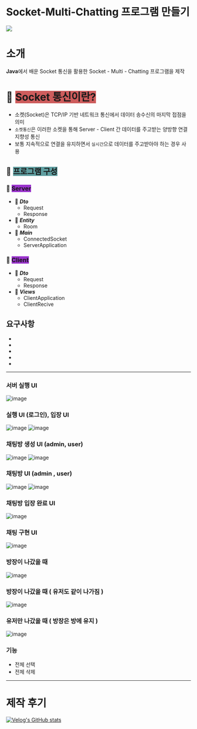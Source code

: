 # Socket-Multi-Chatting 프로그램 만들기

<div>
  <img src="https://img.shields.io/badge/JAVA-007396?style=for-the-badge&logo=java&logoColor=white">
</div>

# 소개

**Java**에서 배운 Socket 통신을 활용한 Socket - Multi - Chatting 프로그램을 제작

# 📑 <span style="background-color:indianred">Socket 통신이란?</span>

- 소켓(Socket)은 TCP/IP 기반 네트워크 통신에서 데이터 송수신의 마지막 접점을 의미
- `소켓통신`은 이러한 소켓을 통해 Server - Client 간 데이터를 주고받는 양방향 연결 지향성 통신
- 보통 지속적으로 연결을 유지하면서 `실시간`으로 데이터를 주고받아야 하는 경우 사용

## 📑 <span style="background-color:CadetBlue">프로그램 구성</span>
### 📑 <span style="background-color:DarkOrchid">**Server**</span>

   - 📑 **_Dto_**
      - Request
      - Response
   - 📑 **_Entity_**
      - Room
   - 📑 **_Main_**
      - ConnectedSocket
      - ServerApplication

### 📑 <span style="background-color:DarkOrchid">**Client**</span>
   - 📑 **_Dto_**
      - Request
      - Response
   - 📑 **_Views_**
      - ClientApplication
      - ClientRecive

요구사항
- 
- 
-  
- 
- 
- 
-----------------------

### 서버 실행 UI
![image](https://user-images.githubusercontent.com/121993153/226783353-cdc75549-8268-4ea7-8067-c5ceff44c43b.png)

### 실행 UI (로그인), 입장 UI
![image](https://user-images.githubusercontent.com/121993153/226783556-d7cc5937-d3fd-4b93-81dd-8a704a117fc9.png)
![image](https://user-images.githubusercontent.com/121993153/226783673-2ced497e-e9a1-42c2-974c-88fd5fb3a551.png)

### 채팅방 생성 UI (admin, user)
![image](https://user-images.githubusercontent.com/121993153/226783824-042b2f83-5a49-43e3-b2b6-736bb3fb6f92.png)
![image](https://user-images.githubusercontent.com/121993153/226784141-2616787a-057f-4b70-9b5a-a54763f64898.png)

### 채팅방 UI (admin , user)
![image](https://user-images.githubusercontent.com/121993153/226783928-48b0b93d-ebac-45f2-afea-b56da7ce35af.png)
![image](https://user-images.githubusercontent.com/121993153/226784259-df533bef-7141-497a-9095-784c6171f687.png)

### 채팅방 입장 완료 UI
![image](https://user-images.githubusercontent.com/121993153/226784671-c878338a-2929-45fd-8a23-6e34bdaf2a3d.png)

### 채팅 구현 UI
![image](https://user-images.githubusercontent.com/121993153/226784985-12464477-ed6d-4c05-b1be-c3641fce0731.png)

### 방장이 나갔을 때
![image](https://user-images.githubusercontent.com/121993153/226785141-904f4016-bb62-4b83-be0d-bd73da3683ab.png)

### 방장이 나갔을 때 ( 유저도 같이 나가짐 )
![image](https://user-images.githubusercontent.com/121993153/226785251-6bb148e1-cf80-4aaa-b71b-8644efe720ba.png)

### 유저만 나갔을 때 ( 방장은 방에 유지 )
![image](https://user-images.githubusercontent.com/121993153/226785468-791742ca-35ef-4c4c-89b9-34cfac9f09e6.png)


### 기능
- 전체 선택
- 전체 삭제


-----------------------

# 제작 후기

[![Velog's GitHub stats](https://velog-readme-stats.vercel.app/api?name=leesfact&color=dark&tag=project)](https://github.com/leesfact/velog-readme-stats)
